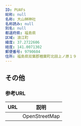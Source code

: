 ```yaml
---
ID: PUAFs
総称: null
名称: 大山榊神社
名称読み: null
別名: null
都道府県: 福島県
区域: 浪江町
緯度: 37.2722606
経度: 141.0071302
郵便番号: 9790604
住所: 福島県双葉郡楢葉町北田上ノ原１９
---
```


## その他

### 参考URL

| URL | 説明          |
| --- | ------------- |
|     | OpenStreetMap |

